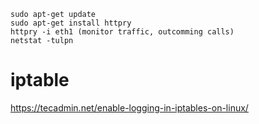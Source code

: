     sudo apt-get update
    sudo apt-get install httpry
    httpry -i eth1 (monitor traffic, outcomming calls)
    netstat -tulpn

# iptable

https://tecadmin.net/enable-logging-in-iptables-on-linux/